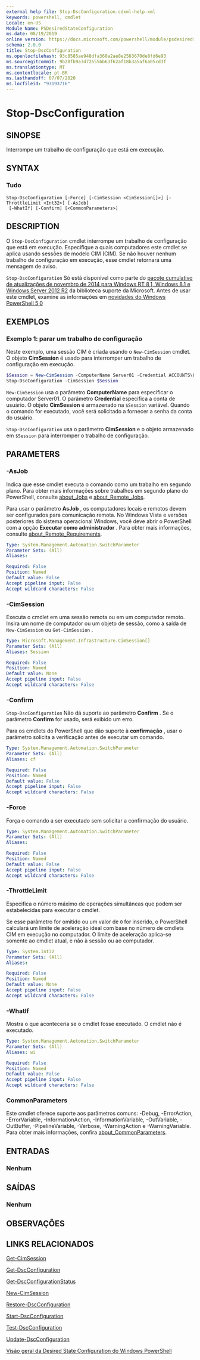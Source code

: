 ```yaml
---
external help file: Stop-DscConfiguration.cdxml-help.xml
keywords: powershell, cmdlet
Locale: en-US
Module Name: PSDesiredStateConfiguration
ms.date: 08/19/2019
online version: https://docs.microsoft.com/powershell/module/psdesiredstateconfiguration/stop-dscconfiguration?view=powershell-5.1&WT.mc_id=ps-gethelp
schema: 2.0.0
title: Stop-DscConfiguration
ms.openlocfilehash: 93c8585ae948dfa360a2ae8e2563670de8fd6e93
ms.sourcegitcommit: 9b28fb9a3d72655bb63f62af18b3a5af6a05cd3f
ms.translationtype: MT
ms.contentlocale: pt-BR
ms.lasthandoff: 07/07/2020
ms.locfileid: "93193716"
---
```

# Stop-DscConfiguration

## SINOPSE
Interrompe um trabalho de configuração que está em execução.

## SYNTAX

### Tudo

```
Stop-DscConfiguration [-Force] [-CimSession <CimSession[]>] [-ThrottleLimit <Int32>] [-AsJob]
 [-WhatIf] [-Confirm] [<CommonParameters>]
```

## DESCRIPTION

O `Stop-DscConfiguration` cmdlet interrompe um trabalho de configuração que está em execução. Especifique a quais computadores este cmdlet se aplica usando sessões de modelo CIM (CIM). Se não houver nenhum trabalho de configuração em execução, esse cmdlet retornará uma mensagem de aviso.

`Stop-DscConfiguration` Só está disponível como parte do [pacote cumulativo de atualizações de novembro de 2014 para Windows RT 8,1, Windows 8.1 e Windows Server 2012 R2](https://support.microsoft.com/kb/3000850) da biblioteca suporte da Microsoft. Antes de usar este cmdlet, examine as informações em [novidades do Windows PowerShell 5,0](/powershell/scripting/whats-new/What-s-New-in-Windows-PowerShell-50)

## EXEMPLOS

### Exemplo 1: parar um trabalho de configuração

Neste exemplo, uma sessão CIM é criada usando o `New-CimSession` cmdlet. O objeto **CimSession** é usado para interromper um trabalho de configuração em execução.

```powershell
$Session = New-CimSession -ComputerName Server01 -Credential ACCOUNTS\User01
Stop-DscConfiguration -CimSession $Session
```

`New-CimSession` usa o parâmetro **ComputerName** para especificar o computador Server01. O parâmetro **Credential** especifica a conta de usuário. O objeto **CimSession** é armazenado na `$Session` variável. Quando o comando for executado, você será solicitado a fornecer a senha da conta do usuário.

`Stop-DscConfiguration` usa o parâmetro **CimSession** e o objeto armazenado em `$Session` para interromper o trabalho de configuração.

## PARAMETERS

### -AsJob

Indica que esse cmdlet executa o comando como um trabalho em segundo plano. Para obter mais informações sobre trabalhos em segundo plano do PowerShell, consulte [about_Jobs](../Microsoft.PowerShell.Core/About/about_Jobs.md) e [about_Remote_Jobs](../Microsoft.PowerShell.Core/About/about_Remote_Jobs.md).

Para usar o parâmetro **AsJob** , os computadores locais e remotos devem ser configurados para comunicação remota. No Windows Vista e versões posteriores do sistema operacional Windows, você deve abrir o PowerShell com a opção **Executar como administrador** . Para obter mais informações, consulte [about_Remote_Requirements](../Microsoft.PowerShell.Core/About/about_Remote_Requirements.md).

```yaml
Type: System.Management.Automation.SwitchParameter
Parameter Sets: (All)
Aliases:

Required: False
Position: Named
Default value: False
Accept pipeline input: False
Accept wildcard characters: False
```

### -CimSession

Executa o cmdlet em uma sessão remota ou em um computador remoto. Insira um nome de computador ou um objeto de sessão, como a saída de `New-CimSession` ou `Get-CimSession` .

```yaml
Type: Microsoft.Management.Infrastructure.CimSession[]
Parameter Sets: (All)
Aliases: Session

Required: False
Position: Named
Default value: None
Accept pipeline input: False
Accept wildcard characters: False
```

### -Confirm

`Stop-DscConfiguration` Não dá suporte ao parâmetro **Confirm** . Se o parâmetro **Confirm** for usado, será exibido um erro.

Para os cmdlets do PowerShell que dão suporte à **confirmação** , usar o parâmetro solicita a verificação antes de executar um comando.

```yaml
Type: System.Management.Automation.SwitchParameter
Parameter Sets: (All)
Aliases: cf

Required: False
Position: Named
Default value: False
Accept pipeline input: False
Accept wildcard characters: False
```

### -Force

Força o comando a ser executado sem solicitar a confirmação do usuário.

```yaml
Type: System.Management.Automation.SwitchParameter
Parameter Sets: (All)
Aliases:

Required: False
Position: Named
Default value: False
Accept pipeline input: False
Accept wildcard characters: False
```

### -ThrottleLimit

Especifica o número máximo de operações simultâneas que podem ser estabelecidas para executar o cmdlet.

Se esse parâmetro for omitido ou um valor de `0` for inserido, o PowerShell calculará um limite de aceleração ideal com base no número de cmdlets CIM em execução no computador. O limite de aceleração aplica-se somente ao cmdlet atual, e não à sessão ou ao computador.

```yaml
Type: System.Int32
Parameter Sets: (All)
Aliases:

Required: False
Position: Named
Default value: None
Accept pipeline input: False
Accept wildcard characters: False
```

### -WhatIf

Mostra o que aconteceria se o cmdlet fosse executado. O cmdlet não é executado.

```yaml
Type: System.Management.Automation.SwitchParameter
Parameter Sets: (All)
Aliases: wi

Required: False
Position: Named
Default value: False
Accept pipeline input: False
Accept wildcard characters: False
```

### CommonParameters

Este cmdlet oferece suporte aos parâmetros comuns: -Debug, -ErrorAction, -ErrorVariable, -InformationAction, -InformationVariable, -OutVariable, -OutBuffer, -PipelineVariable, -Verbose, -WarningAction e -WarningVariable. Para obter mais informações, confira [about_CommonParameters](https://go.microsoft.com/fwlink/?LinkID=113216).

## ENTRADAS

### Nenhum

## SAÍDAS

### Nenhum

## OBSERVAÇÕES

## LINKS RELACIONADOS

[Get-CimSession](../CimCmdlets/Get-CimSession.md)

[Get-DscConfiguration](Get-DscConfiguration.md)

[Get-DscConfigurationStatus](Get-DscConfigurationStatus.md)

[New-CimSession](../CimCmdlets/New-CimSession.md)

[Restore-DscConfiguration](Restore-DscConfiguration.md)

[Start-DscConfiguration](Start-DscConfiguration.md)

[Test-DscConfiguration](Test-DscConfiguration.md)

[Update-DscConfiguration](Update-DscConfiguration.md)

[Visão geral da Desired State Configuration do Windows PowerShell](/powershell/scripting/dsc/overview/overview)
